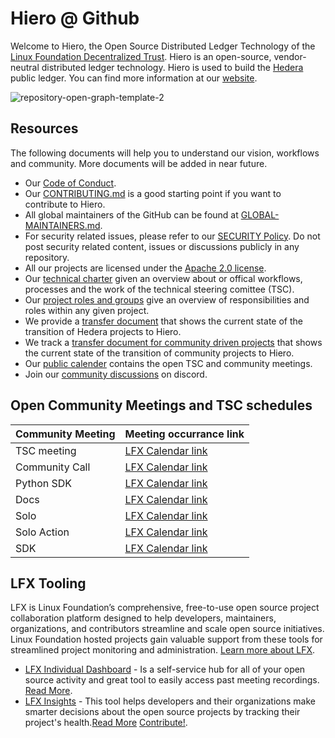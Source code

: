 # Hiero @ Github

Welcome to Hiero, the Open Source Distributed Ledger Technology of the [Linux Foundation Decentralized Trust](https://www.lfdecentralizedtrust.org).
Hiero is an open-source, vendor-neutral distributed ledger technology. Hiero is used to build the [Hedera](https://hedera.com) public ledger.
You can find more information at our [website](https://hiero.org).

![repository-open-graph-template-2](https://github.com/user-attachments/assets/c0a1df9c-2a13-42ec-82ba-5e0df044750e)

## Resources

The following documents will help you to understand our vision, workflows and community. More documents will be added in near future.

- Our [Code of Conduct](https://www.lfdecentralizedtrust.org/code-of-conduct).
- Our [CONTRIBUTING.md](https://github.com/hiero-ledger/.github/blob/main/CONTRIBUTING.md) is a good starting point if you want to contribute to Hiero.
- All global maintainers of the GitHub can be found at [GLOBAL-MAINTAINERS.md](https://github.com/hiero-ledger/.github/blob/main/GLOBAL-MAINTAINERS.md).
- For security related issues, please refer to our [SECURITY Policy](https://github.com/hiero-ledger/.github/blob/main/SECURITY.md). Do not post security related content, issues or discussions publicly in any repository.
- All our projects are licensed under the [Apache 2.0 license](https://github.com/hiero-ledger/.github/blob/main/LICENSE.md).
- Our [technical charter](https://github.com/hiero-ledger/hiero/blob/main/technical-charter.md) given an overview about or offical workflows, processes and the work of the technical steering comittee (TSC).
- Our [project roles and groups](https://github.com/hiero-ledger/governance/blob/main/roles-and-groups.md) give an overview of responsibilities and roles within any given project.
- We provide a [transfer document](https://github.com/hiero-ledger/hiero/blob/main/transition.md) that shows the current state of the transition of Hedera projects to Hiero.
- We track a [transfer document for community driven projects](https://github.com/hiero-ledger/hiero/blob/main/community-transition.md) that shows the current state of the transition of community projects to Hiero.
- Our [public calender](https://zoom-lfx.platform.linuxfoundation.org/meetings/hiero?view=week) contains the open TSC and community meetings.
- Join our [community discussions](https://discord.lfdecentralizedtrust.org/) on discord.

## Open Community Meetings and TSC schedules

| Community Meeting   | Meeting occurrance link                                                                                           |
| ------------------- | ----------------------------------------------------------------------------------------------------------------- |
| TSC meeting         | [LFX Calendar link](https://zoom-lfx.platform.linuxfoundation.org/meetings/hiero?view=week&occurrence=1758031200) |
| Community Call      | [LFX Calendar link](https://zoom-lfx.platform.linuxfoundation.org/meetings/hiero?view=week&occurrence=1758207600) |
| Python SDK          | [LFX Calendar link](https://zoom-lfx.platform.linuxfoundation.org/meetings/hiero?view=week&occurrence=1758117600) |
| Docs                | [LFX Calendar link](https://zoom-lfx.platform.linuxfoundation.org/meetings/hiero?view=week&occurrence=1757516400) |
| Solo                | [LFX Calendar link](https://zoom-lfx.platform.linuxfoundation.org/meetings/hiero?view=week&occurrence=1757433600) |
| Solo Action         | [LFX Calendar link](https://zoom-lfx.platform.linuxfoundation.org/meetings/hiero?view=week&occurrence=1757944800) |
| SDK                 | [LFX Calendar link](https://zoom-lfx.platform.linuxfoundation.org/meetings/hiero?view=week&occurrence=1757340000) |

## LFX Tooling

LFX is Linux Foundation’s comprehensive, free-to-use open source project collaboration platform designed to help developers, maintainers, organizations, and contributors streamline and scale open source initiatives.
Linux Foundation hosted projects gain valuable support from these tools for streamlined project monitoring and administration.
[Learn more about LFX](https://lfx.linuxfoundation.org/).

- [LFX Individual Dashboard](https://openprofile.dev/) - Is a self-service hub for all of your open source activity and great tool to easily access past meeting recordings. [Read More](https://docs.linuxfoundation.org/lfx/my-profile).
- [LFX Insights](https://insights.linuxfoundation.org/) - This tool helps developers and their organizations make smarter decisions about the open source projects by tracking their project's health.[Read More](https://insights.linuxfoundation.org/docs/introduction/what-is-insights/) [Contribute!](https://github.com/linuxfoundation/insights).
